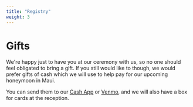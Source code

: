 ```yaml
---
title: "Registry"
weight: 3
---
```


# Gifts

We're happy just to have you at our ceremony with us, so no one should feel obligated to bring a gift. If you still 
would like to though, we would prefer gifts of cash which we will use to help pay for our upcoming honeymoon in Maui. 

You can send them to our [Cash App](https://cash.app/stephalexwedding) or [Venmo](https://venmo.com/axemorgan), and we 
will also have a box for cards at the reception.
